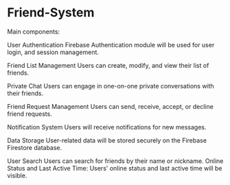 # Friend-System

Main components:

User Authentication
Firebase Authentication module will be used for user login, and session management.

Friend List Management
Users can create, modify, and view their list of friends.

Private Chat
Users can engage in one-on-one private conversations with their friends.

Friend Request Management
Users can send, receive, accept, or decline friend requests.

Notification System
Users will receive notifications for new messages.

Data Storage
User-related data will be stored securely on the Firebase Firestore database.

User Search
Users can search for friends by their name or nickname.
Online Status and Last Active Time: Users' online status and last active time will be visible.
